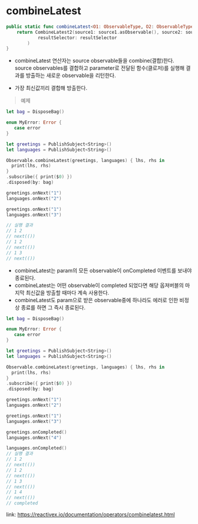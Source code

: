 # combineLatest

```swift
public static func combineLatest<O1: ObservableType, O2: ObservableType> (_ source1: O1, _ source2: O2, resultSelector: @escaping (O1.Element, O2.Element) throws -> Element) -> Observable<Element> {
    return CombineLatest2(source1: source1.asObservable(), source2: source2.asObservable(),
            resultSelector: resultSelector
        )
}
```

* combineLatest 연산자는 source observable들을 combine(결합)한다. 
<br>source observables를 결합하고 parameter로 전달된 함수(클로저)를 실행해 결과를 방출하는 새로운 observable을 리턴한다.

* 가장 최신값끼리 결합해 방출한다. 

> 예제

```swift
let bag = DisposeBag()

enum MyError: Error {
   case error
}

let greetings = PublishSubject<String>()
let languages = PublishSubject<String>()

Observable.combineLatest(greetings, languages) { lhs, rhs in
  print(lhs, rhs)
}
.subscribe({ print($0) })
.disposed(by: bag)

greetings.onNext("1")
languages.onNext("2")

greetings.onNext("1")
languages.onNext("3")

// 실행 결과
// 1 2
// next(())
// 1 2
// next(())
// 1 3
// next(()) 
```

* combineLatest는 param의 모든 observable이 onCompleted 이벤트를 보내야 종료된다. 
* combineLatest는 어떤 observable이 completed 되었다면 해당 옵져버블의 마지막 최신값을 방출할 때마다 계속 사용한다.
* combineLatest도 param으로 받은 observable중에 하나라도 에러로 인한 비정상 종료를 하면 그 즉시 종료된다. 


```swift
let bag = DisposeBag()

enum MyError: Error {
   case error
}

let greetings = PublishSubject<String>()
let languages = PublishSubject<String>()

Observable.combineLatest(greetings, languages) { lhs, rhs in
  print(lhs, rhs)
}
.subscribe({ print($0) })
.disposed(by: bag)

greetings.onNext("1")
languages.onNext("2")

greetings.onNext("1")
languages.onNext("3")

greetings.onCompleted()
languages.onNext("4")

languages.onCompleted()
// 실행 결과 
// 1 2
// next(())
// 1 2
// next(())
// 1 3
// next(())
// 1 4
// next(())
// completed
```

link: https://reactivex.io/documentation/operators/combinelatest.html